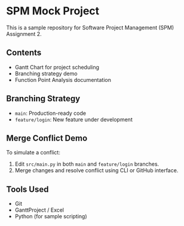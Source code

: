 # SPM Mock Project

This is a sample repository for Software Project Management (SPM) Assignment 2.

## Contents

- Gantt Chart for project scheduling
- Branching strategy demo
- Function Point Analysis documentation

## Branching Strategy

- `main`: Production-ready code
- `feature/login`: New feature under development

## Merge Conflict Demo

To simulate a conflict:
1. Edit `src/main.py` in both `main` and `feature/login` branches.
2. Merge changes and resolve conflict using CLI or GitHub interface.

## Tools Used

- Git
- GanttProject / Excel
- Python (for sample scripting)
